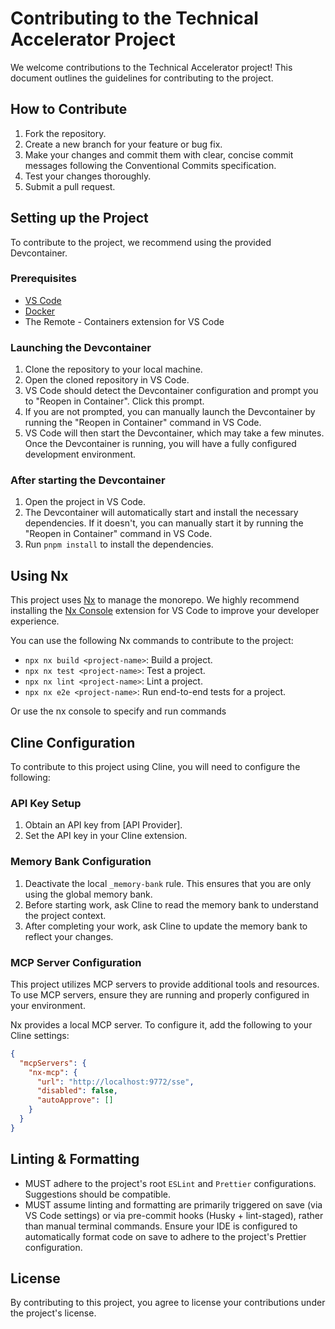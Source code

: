 # Contributing to the Technical Accelerator Project

We welcome contributions to the Technical Accelerator project! This document outlines the guidelines for contributing to the project.

## How to Contribute

1.  Fork the repository.
2.  Create a new branch for your feature or bug fix.
3.  Make your changes and commit them with clear, concise commit messages following the Conventional Commits specification.
4.  Test your changes thoroughly.
5.  Submit a pull request.

## Setting up the Project

To contribute to the project, we recommend using the provided Devcontainer.

### Prerequisites

- [VS Code](https://code.visualstudio.com/)
- [Docker](https://www.docker.com/)
- The Remote - Containers extension for VS Code

### Launching the Devcontainer

1.  Clone the repository to your local machine.
2.  Open the cloned repository in VS Code.
3.  VS Code should detect the Devcontainer configuration and prompt you to "Reopen in Container". Click this prompt.
4.  If you are not prompted, you can manually launch the Devcontainer by running the "Reopen in Container" command in VS Code.
5.  VS Code will then start the Devcontainer, which may take a few minutes. Once the Devcontainer is running, you will have a fully configured development environment.

### After starting the Devcontainer

1.  Open the project in VS Code.
2.  The Devcontainer will automatically start and install the necessary dependencies. If it doesn't, you can manually start it by running the "Reopen in Container" command in VS Code.
3.  Run `pnpm install` to install the dependencies.

## Using Nx

This project uses [Nx](https://nx.dev/) to manage the monorepo. We highly recommend installing the [Nx Console](https://nx.dev/getting-started/editor-setup) extension for VS Code to improve your developer experience.

You can use the following Nx commands to contribute to the project:

- `npx nx build <project-name>`: Build a project.
- `npx nx test <project-name>`: Test a project.
- `npx nx lint <project-name>`: Lint a project.
- `npx nx e2e <project-name>`: Run end-to-end tests for a project.

Or use the nx console to specify and run commands

## Cline Configuration

To contribute to this project using Cline, you will need to configure the following:

### API Key Setup

1.  Obtain an API key from [API Provider].
2.  Set the API key in your Cline extension.

### Memory Bank Configuration

1.  Deactivate the local `_memory-bank` rule. This ensures that you are only using the global memory bank.
2.  Before starting work, ask Cline to read the memory bank to understand the project context.
3.  After completing your work, ask Cline to update the memory bank to reflect your changes.

### MCP Server Configuration

This project utilizes MCP servers to provide additional tools and resources. To use MCP servers, ensure they are running and properly configured in your environment.

Nx provides a local MCP server. To configure it, add the following to your Cline settings:

```json
{
  "mcpServers": {
    "nx-mcp": {
      "url": "http://localhost:9772/sse",
      "disabled": false,
      "autoApprove": []
    }
  }
}
```

## Linting & Formatting

- MUST adhere to the project's root `ESLint` and `Prettier` configurations. Suggestions should be compatible.
- MUST assume linting and formatting are primarily triggered on save (via VS Code settings) or via pre-commit hooks (Husky + lint-staged), rather than manual terminal commands. Ensure your IDE is configured to automatically format code on save to adhere to the project's Prettier configuration.

## License

By contributing to this project, you agree to license your contributions under the project's license.
